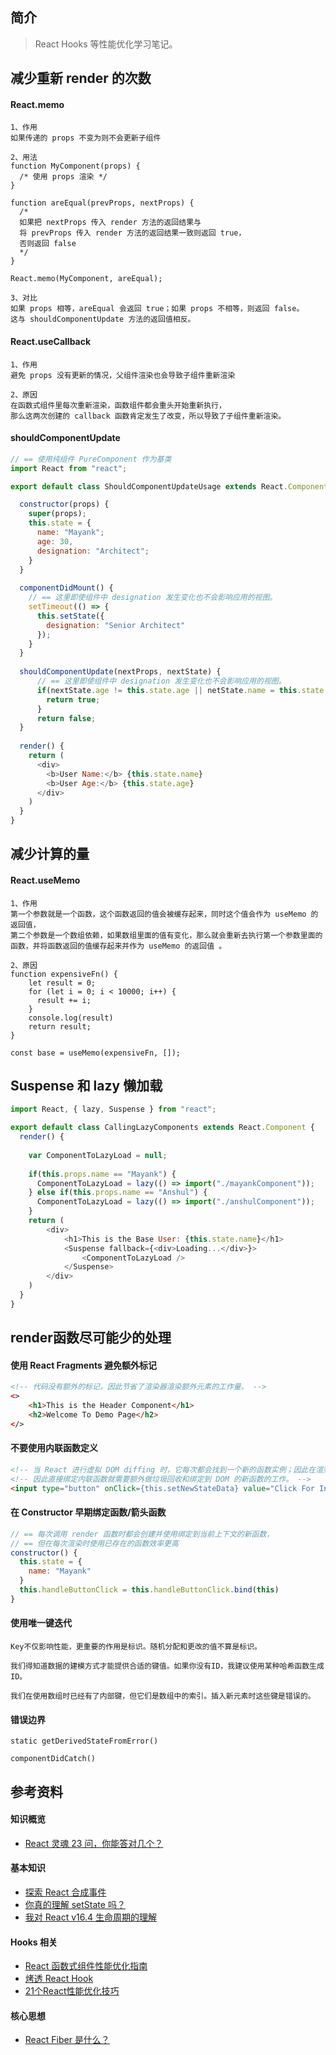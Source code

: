 ## 简介

> React Hooks 等性能优化学习笔记。

## 减少重新 render 的次数

#### React.memo

```text
1、作用
如果传递的 props 不变为则不会更新子组件

2、用法
function MyComponent(props) {
  /* 使用 props 渲染 */
}

function areEqual(prevProps, nextProps) {
  /*
  如果把 nextProps 传入 render 方法的返回结果与
  将 prevProps 传入 render 方法的返回结果一致则返回 true，
  否则返回 false
  */
}

React.memo(MyComponent, areEqual);

3、对比
如果 props 相等，areEqual 会返回 true；如果 props 不相等，则返回 false。
这与 shouldComponentUpdate 方法的返回值相反。
```

#### React.useCallback

```
1、作用
避免 props 没有更新的情况，父组件渲染也会导致子组件重新渲染

2、原因
在函数式组件里每次重新渲染，函数组件都会重头开始重新执行，
那么这两次创建的 callback 函数肯定发生了改变，所以导致了子组件重新渲染。
```

#### shouldComponentUpdate

```js
// == 使用纯组件 PureComponent 作为基类
import React from "react";

export default class ShouldComponentUpdateUsage extends React.Component {

  constructor(props) {
    super(props);
    this.state = {
      name: "Mayank";
      age: 30,
      designation: "Architect";
    }
  }
  
  componentDidMount() {
    // == 这里即使组件中 designation 发生变化也不会影响应用的视图。
    setTimeout(() => {
      this.setState({
        designation: "Senior Architect"
      });
    }
  }
               
  shouldComponentUpdate(nextProps, nextState) {
      // == 这里即使组件中 designation 发生变化也不会影响应用的视图。
      if(nextState.age != this.state.age || netState.name = this.state.name) {
        return true;
      }
      return false;
  }
  
  render() {
    return (
      <div>
        <b>User Name:</b> {this.state.name}
        <b>User Age:</b> {this.state.age}
      </div>
    )
  }
}
```

## 减少计算的量

#### React.useMemo

```
1、作用
第一个参数就是一个函数，这个函数返回的值会被缓存起来，同时这个值会作为 useMemo 的返回值，
第二个参数是一个数组依赖，如果数组里面的值有变化，那么就会重新去执行第一个参数里面的函数，并将函数返回的值缓存起来并作为 useMemo 的返回值 。

2、原因
function expensiveFn() {
    let result = 0;
    for (let i = 0; i < 10000; i++) {
      result += i;
    }
    console.log(result)
    return result;
}

const base = useMemo(expensiveFn, []);
```

## Suspense 和 lazy 懒加载

```js
import React, { lazy, Suspense } from "react";

export default class CallingLazyComponents extends React.Component {
  render() {
    
    var ComponentToLazyLoad = null;
    
    if(this.props.name == "Mayank") { 
      ComponentToLazyLoad = lazy(() => import("./mayankComponent"));
    } else if(this.props.name == "Anshul") {
      ComponentToLazyLoad = lazy(() => import("./anshulComponent"));
    }
    return (
        <div>
            <h1>This is the Base User: {this.state.name}</h1>
            <Suspense fallback={<div>Loading...</div>}>
                <ComponentToLazyLoad />
            </Suspense>
        </div>
    )
  }
}
```

## render函数尽可能少的处理

#### 使用 React Fragments 避免额外标记

```html
<!-- 代码没有额外的标记，因此节省了渲染器渲染额外元素的工作量。 -->
<>
    <h1>This is the Header Component</h1>
    <h2>Welcome To Demo Page</h2>
</>
```

#### 不要使用内联函数定义

```html
<!-- 当 React 进行虚拟 DOM diffing 时，它每次都会找到一个新的函数实例；因此在渲染阶段它会会绑定新函数并将旧实例扔给垃圾回收。 -->
<!-- 因此直接绑定内联函数就需要额外做垃圾回收和绑定到 DOM 的新函数的工作。 -->
<input type="button" onClick={this.setNewStateData} value="Click For Inline Function" />
```

#### 在 Constructor 早期绑定函数/箭头函数

```js
// == 每次调用 render 函数时都会创建并使用绑定到当前上下文的新函数，
// == 但在每次渲染时使用已存在的函数效率更高
constructor() {
  this.state = {
    name: "Mayank"
  }
  this.handleButtonClick = this.handleButtonClick.bind(this)
}
```

#### 使用唯一键迭代

```
Key不仅影响性能，更重要的作用是标识。随机分配和更改的值不算是标识。

我们得知道数据的建模方式才能提供合适的键值。如果你没有ID，我建议使用某种哈希函数生成ID。

我们在使用数组时已经有了内部键，但它们是数组中的索引。插入新元素时这些键是错误的。
```

#### 错误边界

```
static getDerivedStateFromError()

componentDidCatch()
```

## 参考资料

#### 知识概览

- [React 灵魂 23 问，你能答对几个？](https://zhuanlan.zhihu.com/p/304213203)

#### 基本知识

- [探索 React 合成事件](https://juejin.cn/post/6897911576053940231)
- [你真的理解 setState 吗？](https://juejin.cn/post/6844903636749778958#heading-5)
- [我对 React v16.4 生命周期的理解](https://juejin.cn/post/6844903655372488712)

#### Hooks 相关

- [React 函数式组件性能优化指南](https://zhuanlan.zhihu.com/p/137302815)
- [烤透 React Hook](https://juejin.cn/post/6867745889184972814)
- [21个React性能优化技巧](https://www.infoq.cn/article/KVE8xtRs-uPphptq5LUz)

#### 核心思想

- [React Fiber 是什么？](https://github.com/WangYuLue/react-in-deep/blob/main/02.React%20Fiber%20%E6%98%AF%E4%BB%80%E4%B9%88%EF%BC%9F.md)
